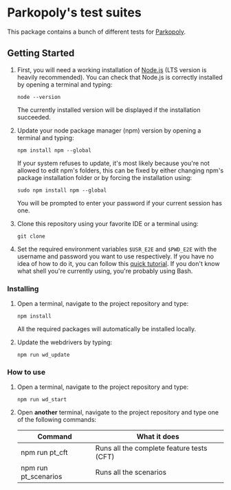 # Parkopoly's test suites

This package contains a bunch of different tests for [Parkopoly](http://www.parkopoly.fr "Parkopoly's official website").

## Getting Started

1. First, you will need a working installation of [Node.js](https://nodejs.org/en/ "Node.js' official website") (LTS version is heavily recommended).
	You can check that Node.js is correctly installed by opening a terminal and typing:
	```
	node --version
	```
	The currently installed version will be displayed if the installation succeeded.

2. Update your node package manager (npm) version by opening a terminal and typing:
	```
	npm install npm --global
	```
	If your system refuses to update, it's most likely because you're not allowed to edit npm's folders,
	this can be fixed by either changing npm's package installation folder or by forcing the installation using:
	```
	sudo npm install npm --global
	```
	You will be prompted to enter your password if your current session has one.

3. Clone this repository using your favorite IDE or a terminal using:
	```
	git clone
	```

4. Set the required environment variables `$USR_E2E` and `$PWD_E2E` with the username and password you want to use respectively.
	If you have no idea of how to do it, you can follow this [quick tutorial](https://gist.github.com/craffate/04838770a7fc3a271d3a355524e1315d).
	If you don't know what shell you're currently using, you're probably using Bash.

### Installing

1. Open a terminal, navigate to the project repository and type:
	```
	npm install
	```
	All the required packages will automatically be installed locally.

2. Update the webdrivers by typing:
	```
	npm run wd_update
	```

### How to use

1. Open a terminal, navigate to the project repository and type:
	```
	npm run wd_start
	```

2. Open __another__ terminal, navigate to the project repository and type one of the following commands:

	| Command              	| What it does                              	|
	|----------------------	|-------------------------------------------	|
	| npm run pt_cft       	| Runs all the complete feature tests (CFT) 	|
	| npm run pt_scenarios 	| Runs all the scenarios                    	|
